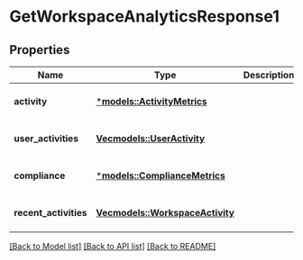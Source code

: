# GetWorkspaceAnalyticsResponse1

## Properties
Name | Type | Description | Notes
------------ | ------------- | ------------- | -------------
**activity** | [***models::ActivityMetrics**](ActivityMetrics.md) |  | [optional] [default to None]
**user_activities** | [**Vec<models::UserActivity>**](UserActivity.md) |  | [optional] [default to None]
**compliance** | [***models::ComplianceMetrics**](ComplianceMetrics.md) |  | [optional] [default to None]
**recent_activities** | [**Vec<models::WorkspaceActivity>**](WorkspaceActivity.md) |  | [optional] [default to None]

[[Back to Model list]](../README.md#documentation-for-models) [[Back to API list]](../README.md#documentation-for-api-endpoints) [[Back to README]](../README.md)


